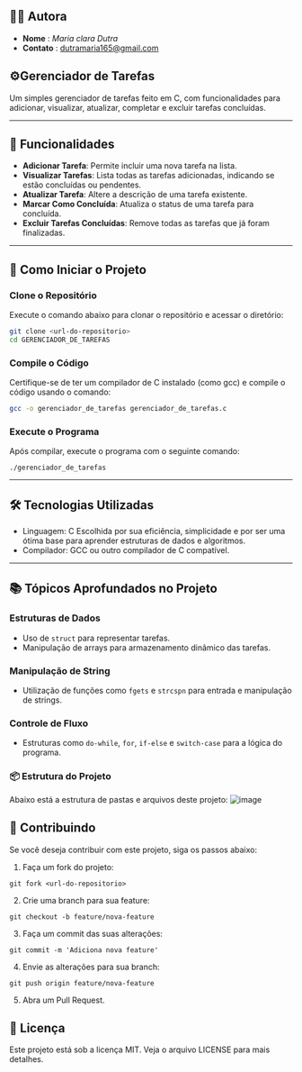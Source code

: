 ## 🧑‍💻 Autora

- **Nome** : *Maria clara Dutra*
- **Contato** : <dutramaria165@gmail.com>

## ⚙️Gerenciador de Tarefas

Um simples gerenciador de tarefas feito em C, com funcionalidades para adicionar, visualizar, atualizar, completar e excluir tarefas concluídas.

---

## 📝 Funcionalidades

- **Adicionar Tarefa**: Permite incluir uma nova tarefa na lista.
- **Visualizar Tarefas**: Lista todas as tarefas adicionadas, indicando se estão concluídas ou pendentes.
- **Atualizar Tarefa**: Altere a descrição de uma tarefa existente.
- **Marcar Como Concluída**: Atualiza o status de uma tarefa para concluída.
- **Excluir Tarefas Concluídas**: Remove todas as tarefas que já foram finalizadas.

---

## 🚀 Como Iniciar o Projeto

### **Clone o Repositório**
Execute o comando abaixo para clonar o repositório e acessar o diretório:
```bash
git clone <url-do-repositorio>
cd GERENCIADOR_DE_TAREFAS
```

### Compile o Código
Certifique-se de ter um compilador de C instalado (como gcc) e compile o código usando o comando:
```bash
gcc -o gerenciador_de_tarefas gerenciador_de_tarefas.c
```

### Execute o Programa 
Após compilar, execute o programa com o seguinte comando:
```
./gerenciador_de_tarefas
```

---

## 🛠️ Tecnologias Utilizadas
- Linguagem: C
Escolhida por sua eficiência, simplicidade e por ser uma ótima base para aprender estruturas de dados e algoritmos.
- Compilador: GCC ou outro compilador de C compatível.

---

## 📚 Tópicos Aprofundados no Projeto

### Estruturas de Dados 
- Uso de `struct` para representar tarefas.
- Manipulação de arrays para armazenamento dinâmico das tarefas.

### Manipulação de String
- Utilização de funções como `fgets` e `strcspn` para entrada e manipulação de strings.

### Controle de Fluxo 
- Estruturas como `do-while`, `for`, `if-else` e `switch-case` para a lógica do programa.

### 📦 Estrutura do Projeto
Abaixo está a estrutura de pastas e arquivos deste projeto:
![image](https://github.com/user-attachments/assets/c4a6a58f-44f9-45dd-bfc6-3b1ed3901eb7)

## 🔗 Contribuindo

Se você deseja contribuir com este projeto, siga os passos abaixo:
1. Faça um fork do projeto:
```
git fork <url-do-repositorio>
```
2. Crie uma branch para sua feature:
```
git checkout -b feature/nova-feature
```
3. Faça um commit das suas alterações:
```
git commit -m 'Adiciona nova feature'
```
4. Envie as alterações para sua branch:
```
git push origin feature/nova-feature
```
5. Abra um Pull Request.

## 📝 Licença
Este projeto está sob a licença MIT. Veja o arquivo LICENSE para mais detalhes.
